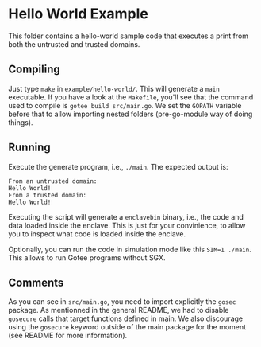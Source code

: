 # Hello World Example

This folder contains a hello-world sample code that executes a print from both the untrusted and trusted domains.

## Compiling

Just type `make` in `example/hello-world/`.
This will generate a `main` executable.
If you have a look at the `Makefile`, you'll see that the command used to compile is `gotee build src/main.go`.
We set the `GOPATH` variable before that to allow importing nested folders (pre-go-module way of doing things).

## Running

Execute the generate program, i.e., `./main`. 
The expected output is: 

```
From an untrusted domain:
Hello World!
From a trusted domain:
Hello World!
```

Executing the script will generate a `enclavebin` binary, i.e., the code and data loaded inside the enclave.
This is just for your convinience, to allow you to inspect what code is loaded inside the enclave.

Optionally, you can run the code in simulation mode like this `SIM=1 ./main`. This allows to run Gotee programs without SGX.

## Comments

As you can see in `src/main.go`, you need to import explicitly the `gosec` package.
As mentionned in the general README, we had to disable `gosecure` calls that target functions defined in main.
We also discourage using the `gosecure` keyword outside of the main package for the moment (see README for more information).

